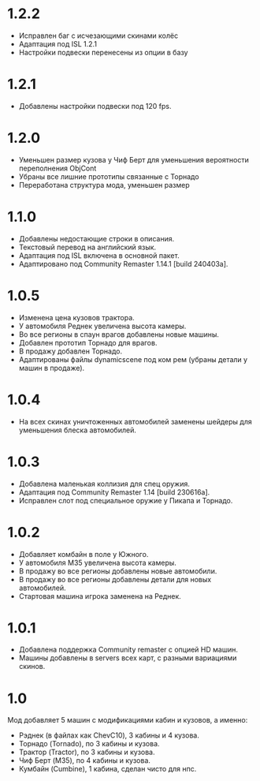 # 1.2.2

* Исправлен баг с исчезающими скинами колёс
* Адаптация под ISL 1.2.1
* Настройки подвески перенесены из опции в базу

# 1.2.1

* Добавлены настройки подвески под 120 fps.

# 1.2.0

* Уменьшен размер кузова у Чиф Берт для уменьшения вероятности переполнения ObjCont
* Убраны все лишние прототипы связанные с Торнадо
* Переработана структура мода, уменьшен размер

# 1.1.0

* Добавлены недостающие строки в описания.
* Текстовый перевод на английский язык.
* Адаптация под ISL включена в основной пакет.
* Адаптировано под Community Remaster 1.14.1 [build 240403a].

# 1.0.5

* Изменена цена кузовов трактора.
* У автомобиля Реднек увеличена высота камеры.
* Во все регионы в спаун врагов добавлены новые машины.
* Добавлен прототип Торнадо для врагов.
* В продажу добавлен Торнадо.
* Адаптированы файлы dynamicscene под ком рем (убраны детали у машин в продаже).

# 1.0.4

* На всех скинах уничтоженных автомобилей заменены шейдеры для уменьшения блеска автомобилей.

# 1.0.3

* Добавлена маленькая коллизия для спец оружия.
* Адаптация под Community Remaster 1.14 [build 230616a].
* Исправлен слот под специальное оружие у Пикапа и Торнадо.

# 1.0.2

* Добавляет комбайн в поле у Южного.
* У автомобиля M35 увеличена высота камеры.
* В продажу во все регионы добавлены новые автомобили.
* В продажу во все регионы добавлены детали для новых автомобилей.
* Стартовая машина игрока заменена на Реднек.

# 1.0.1

* Добавлена поддержка Community remaster с опцией HD машин.
* Машины добавлены в servers всех карт, с разными вариациями скинов.

# 1.0

Мод добавляет 5 машин с модификациями кабин и кузовов, а именно:

* Рэднек (в файлах как ChevC10), 3 кабины и 4 кузова.
* Торнадо (Tornado), по 3 кабины и кузова.
* Трактор (Tractor), по 3 кабины и кузова.
* Чиф Берт (M35), по 4 кабины и кузова.
* Кумбайн (Cumbine), 1 кабина, сделан чисто для нпс.

